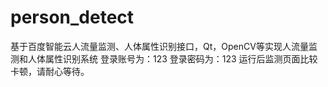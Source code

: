 # person_detect
基于百度智能云人流量监测、人体属性识别接口，Qt，OpenCV等实现人流量监测和人体属性识别系统
登录账号为：123
登录密码为：123
运行后监测页面比较卡顿，请耐心等待。
